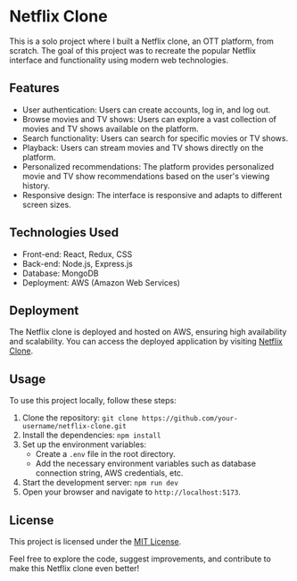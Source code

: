 
# Netflix Clone

This is a solo project where I built a Netflix clone, an OTT platform, from scratch. The goal of this project was to recreate the popular Netflix interface and functionality using modern web technologies.

## Features

- User authentication: Users can create accounts, log in, and log out.
- Browse movies and TV shows: Users can explore a vast collection of movies and TV shows available on the platform.
- Search functionality: Users can search for specific movies or TV shows.
- Playback: Users can stream movies and TV shows directly on the platform.
- Personalized recommendations: The platform provides personalized movie and TV show recommendations based on the user's viewing history.
- Responsive design: The interface is responsive and adapts to different screen sizes.

## Technologies Used

- Front-end: React, Redux, CSS
- Back-end: Node.js, Express.js
- Database: MongoDB
- Deployment: AWS (Amazon Web Services)

## Deployment

The Netflix clone is deployed and hosted on AWS, ensuring high availability and scalability. You can access the deployed application by visiting [Netflix Clone](http://3.87.22.183:8080/).

## Usage

To use this project locally, follow these steps:

1. Clone the repository: `git clone https://github.com/your-username/netflix-clone.git`
2. Install the dependencies: `npm install`
3. Set up the environment variables:
   - Create a `.env` file in the root directory.
   - Add the necessary environment variables such as database connection string, AWS credentials, etc.
4. Start the development server: `npm run dev`
5. Open your browser and navigate to `http://localhost:5173`.

## License

This project is licensed under the [MIT License](./license).

Feel free to explore the code, suggest improvements, and contribute to make this Netflix clone even better!
